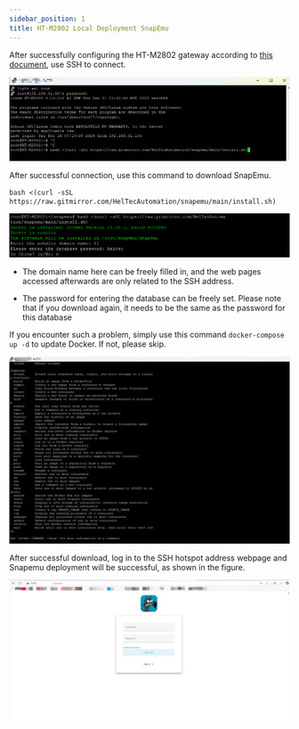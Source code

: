 ```yaml
---
sidebar_position: 1
title: HT-M2802 Local Deployment SnapEmu
---
```



After successfully configuring the HT-M2802 gateway according to [this document](https://docs.heltec.cn/en/gateway/ht-m2802/quick_start.html#connect-to-the-network-using-eth), use SSH to connect.

![](img/ht2802_deploy_snapemu/1.jpg)

After successful connection, use this command to download SnapEmu.

```
bash <(curl -sSL https://raw.gitmirror.com/HelTecAutomation/snapemu/main/install.sh)
```

![](img/ht2802_deploy_snapemu/2.png)

- The domain name here can be freely filled in, and the web pages accessed afterwards are only related to the SSH address. 

- The password for entering the database can be freely set. Please note that if you download again, it needs to be the same as the password for this database

If you encounter such a problem, simply use this command `docker-compose up -d` to update Docker. If not, please skip.

![](img/ht2802_deploy_snapemu/3.jpg)

After successful download, log in to the SSH hotspot address webpage and Snapemu deployment will be successful, as shown in the figure.

![](img/ht2802_deploy_snapemu/4.jpg)




